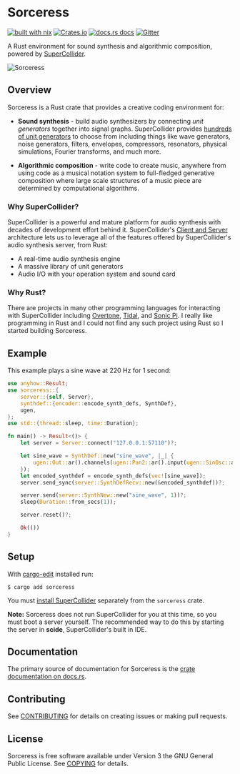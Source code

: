 # Sorceress

[![built with nix](https://builtwithnix.org/badge.svg)](https://builtwithnix.org) [![Crates.io](https://img.shields.io/crates/v/sorceress.svg?style=flat-square)](https://crates.io/crates/sorceress) [![docs.rs docs](https://img.shields.io/badge/docs-latest-blue.svg?style=flat-square)](https://docs.rs/sorceress) [![Gitter](https://badges.gitter.im/sorceress-rs/community.svg)](https://gitter.im/sorceress-rs/community?utm_source=badge&utm_medium=badge&utm_campaign=pr-badge)

A Rust environment for sound synthesis and algorithmic composition, powered by [SuperCollider](https://supercollider.github.io/).

![Sorceress](/assets/sorceress.svg)

## Overview

Sorceress is a Rust crate that provides a creative coding environment for:

* **Sound synthesis** - build audio synthesizers by connecting *unit generators* together into signal graphs. SuperCollider provides [hundreds of unit generators](https://doc.sccode.org/Browse.html#UGens) to choose from including things like wave generators, noise generators, filters, envelopes, compressors, resonators, physical simulations, Fourier transforms, and much more.

* **Algorithmic composition** - write code to create music, anywhere from using code as a musical notation system to full-fledged generative composition where large scale structures of a music piece are determined by computational algorithms.

### Why SuperCollider?

SuperCollider is a powerful and mature platform for audio synthesis with decades of development effort behind it. SuperCollider's [Client and Server](https://doc.sccode.org/Guides/ClientVsServer.html) architecture lets us to leverage all of the features offered by SuperCollider's audio synthesis server, from Rust:

* A real-time audio synthesis engine
* A massive library of unit generators
* Audio I/O with your operation system and sound card

### Why Rust?

There are projects in many other programming languages for interacting with SuperCollider including [Overtone](https://overtone.github.io/), [Tidal](https://tidalcycles.org/), and [Sonic Pi](https://sonic-pi.net/). I really like programming in Rust and I could not find any such project using Rust so I started building Sorceress.

## Example

This example plays a sine wave at 220 Hz for 1 second:

```rust
use anyhow::Result;
use sorceress::{
    server::{self, Server},
    synthdef::{encoder::encode_synth_defs, SynthDef},
    ugen,
};
use std::{thread::sleep, time::Duration};

fn main() -> Result<()> {
    let server = Server::connect("127.0.0.1:57110")?;

    let sine_wave = SynthDef::new("sine_wave", |_| {
        ugen::Out::ar().channels(ugen::Pan2::ar().input(ugen::SinOsc::ar().freq(220)))
    });
    let encoded_synthdef = encode_synth_defs(vec![sine_wave]);
    server.send_sync(server::SynthDefRecv::new(&encoded_synthdef))?;

    server.send(server::SynthNew::new("sine_wave", 1))?;
    sleep(Duration::from_secs(1));

    server.reset()?;

    Ok(())
}
```

## Setup

With [cargo-edit](https://github.com/killercup/cargo-edit) installed run:

```
$ cargo add sorceress
```

You must [install SuperCollider](https://supercollider.github.io/download) separately from the `sorceress` crate. 

**Note:** Sorceress does not run SuperCollider for you at this time, so you must boot a server yourself. The recommended way to do this by starting the server in **scide**, SuperCollider's built in IDE.

## Documentation

The primary source of documentation for Sorceress is the [crate documentation on docs.rs](https://docs.rs/sorceress).

## Contributing

See [CONTRIBUTING](CONTRIBUTING.md) for details on creating issues or making pull requests.

## License

Sorceress is free software available under Version 3 the GNU General Public License. See [COPYING](COPYING) for details.
